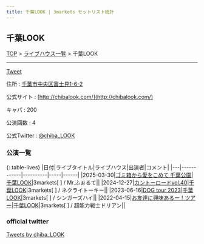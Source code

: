 ```yaml
---
title: 千葉LOOK | 3markets セットリスト統計
---
```

## 千葉LOOK

[TOP](/setlist/) > [ライブハウス一覧](livehouses.html) > 千葉LOOK

___

<a href="https://twitter.com/share?ref_src=twsrc%5Etfw" data-text="3markets[ ]セットリスト > 千葉LOOK" class="twitter-share-button" data-via="3markets" data-hashtags="3markets" data-related="3markets" data-show-count="false">Tweet</a>

住所
:    <a href="https://www.google.co.jp/maps/search/%E5%8D%83%E8%91%89%E5%B8%82%E4%B8%AD%E5%A4%AE%E5%8C%BA%E5%AF%8C%E5%A3%AB%E8%A6%8B1-6-2" rel="noopener noreferrer" target="_blank">千葉市中央区富士見1-6-2</a>

公式サイト
:    [http://chibalook.com/](http://chibalook.com/)

キャパ
:    200

公演回数
: 4


公式Twitter
: <a href="https://twitter.com/chiba_LOOK">@chiba_LOOK</a>


### 公演一覧

{:.table-lives}
|日付|ライブタイトル|ライブハウス|出演者|コメント|
|---|------------|----------|-----|------|
|<span class="nowrap">2025-03-30</span>|[ゴミ箱から愛をこめて 千葉公園](live188.html)|[千葉LOOK](livehouse014.html)|3markets[ ] / Mr.ふぉるて||
|<span class="nowrap">2024-12-27</span>|[カントーロードvol.40](live163.html)|[千葉LOOK](livehouse014.html)|3markets[ ] / ネクライトーキー||
|<span class="nowrap">2023-06-16</span>|[DOG tour 2023](live069.html)|[千葉LOOK](livehouse014.html)|3markets[ ] / シンガーズハイ||
|<span class="nowrap">2022-04-15</span>|[お友達に興味あるー！ツアー](live014.html)|[千葉LOOK](livehouse014.html)|3markets[ ] / 超能力戦士ドリアン||




### official twitter

<a class="twitter-timeline" href="https://twitter.com/chiba_LOOK?ref_src=twsrc%5Etfw">Tweets by chiba_LOOK</a> <script async src="https://platform.twitter.com/widgets.js" charset="utf-8"></script>


<script async src="https://platform.twitter.com/widgets.js" charset="utf-8"></script>